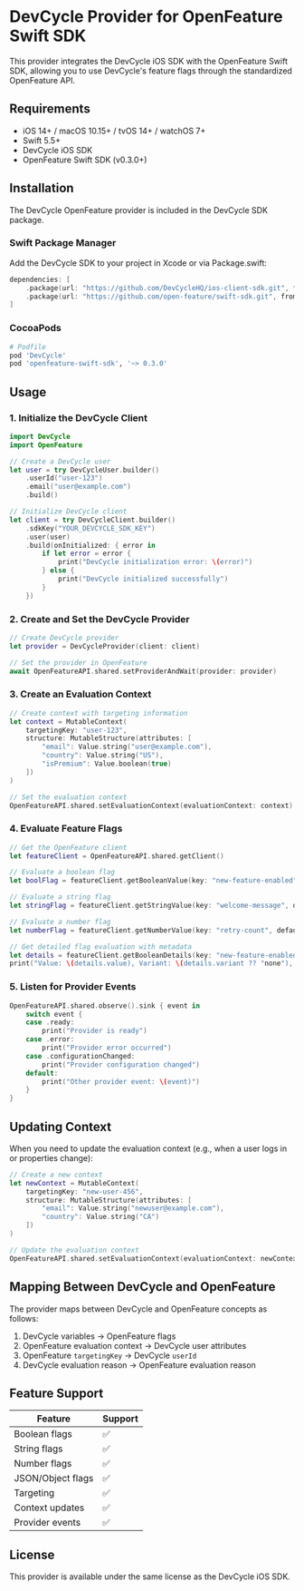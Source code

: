 # DevCycle Provider for OpenFeature Swift SDK

This provider integrates the DevCycle iOS SDK with the OpenFeature Swift SDK, allowing you to use DevCycle's feature flags through the standardized OpenFeature API.

## Requirements

- iOS 14+ / macOS 10.15+ / tvOS 14+ / watchOS 7+
- Swift 5.5+
- DevCycle iOS SDK
- OpenFeature Swift SDK (v0.3.0+)

## Installation

The DevCycle OpenFeature provider is included in the DevCycle SDK package.

### Swift Package Manager

Add the DevCycle SDK to your project in Xcode or via Package.swift:

```swift
dependencies: [
    .package(url: "https://github.com/DevCycleHQ/ios-client-sdk.git", from: "VERSION"),
    .package(url: "https://github.com/open-feature/swift-sdk.git", from: "0.3.0")
]
```

### CocoaPods

```ruby
# Podfile
pod 'DevCycle'
pod 'openfeature-swift-sdk', '~> 0.3.0'
```

## Usage

### 1. Initialize the DevCycle Client

```swift
import DevCycle
import OpenFeature

// Create a DevCycle user
let user = try DevCycleUser.builder()
    .userId("user-123")
    .email("user@example.com")
    .build()

// Initialize DevCycle client
let client = try DevCycleClient.builder()
    .sdkKey("YOUR_DEVCYCLE_SDK_KEY")
    .user(user)
    .build(onInitialized: { error in
        if let error = error {
            print("DevCycle initialization error: \(error)")
        } else {
            print("DevCycle initialized successfully")
        }
    })
```

### 2. Create and Set the DevCycle Provider

```swift
// Create DevCycle provider
let provider = DevCycleProvider(client: client)

// Set the provider in OpenFeature
await OpenFeatureAPI.shared.setProviderAndWait(provider: provider)
```

### 3. Create an Evaluation Context

```swift
// Create context with targeting information
let context = MutableContext(
    targetingKey: "user-123",
    structure: MutableStructure(attributes: [
        "email": Value.string("user@example.com"),
        "country": Value.string("US"),
        "isPremium": Value.boolean(true)
    ])
)

// Set the evaluation context
OpenFeatureAPI.shared.setEvaluationContext(evaluationContext: context)
```

### 4. Evaluate Feature Flags

```swift
// Get the OpenFeature client
let featureClient = OpenFeatureAPI.shared.getClient()

// Evaluate a boolean flag
let boolFlag = featureClient.getBooleanValue(key: "new-feature-enabled", defaultValue: false)

// Evaluate a string flag
let stringFlag = featureClient.getStringValue(key: "welcome-message", defaultValue: "Welcome!")

// Evaluate a number flag
let numberFlag = featureClient.getNumberValue(key: "retry-count", defaultValue: 3)

// Get detailed flag evaluation with metadata
let details = featureClient.getBooleanDetails(key: "new-feature-enabled", defaultValue: false)
print("Value: \(details.value), Variant: \(details.variant ?? "none"), Reason: \(details.reason)")
```

### 5. Listen for Provider Events

```swift
OpenFeatureAPI.shared.observe().sink { event in
    switch event {
    case .ready:
        print("Provider is ready")
    case .error:
        print("Provider error occurred")
    case .configurationChanged:
        print("Provider configuration changed")
    default:
        print("Other provider event: \(event)")
    }
}
```

## Updating Context

When you need to update the evaluation context (e.g., when a user logs in or properties change):

```swift
// Create a new context
let newContext = MutableContext(
    targetingKey: "new-user-456",
    structure: MutableStructure(attributes: [
        "email": Value.string("newuser@example.com"),
        "country": Value.string("CA")
    ])
)

// Update the evaluation context
OpenFeatureAPI.shared.setEvaluationContext(evaluationContext: newContext)
```

## Mapping Between DevCycle and OpenFeature

The provider maps between DevCycle and OpenFeature concepts as follows:

1. DevCycle variables → OpenFeature flags
2. OpenFeature evaluation context → DevCycle user attributes
3. OpenFeature `targetingKey` → DevCycle `userId`
4. DevCycle evaluation reason → OpenFeature evaluation reason

## Feature Support

| Feature | Support |
|---------|---------|
| Boolean flags | ✅ |
| String flags | ✅ |
| Number flags | ✅ |
| JSON/Object flags | ✅ |
| Targeting | ✅ |
| Context updates | ✅ |
| Provider events | ✅ |

## License

This provider is available under the same license as the DevCycle iOS SDK. 